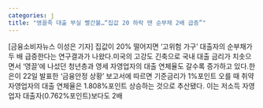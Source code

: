 ```yaml
---
categories: j
title: "영끌족 대출 부실 빨간불…“집값 20 하락 땐 순부채 2배 급증”"
---
```

[금융소비자뉴스 이성은 기자] 집값이 20% 떨어지면 &lsquo;고위험 가구&rsquo; 대출자의 순부채가 두 배 급증한다는 연구결과가 나왔다.미국의 고강도 긴축으로 국내 대출 금리가 치솟으면서 &lsquo;영끌&rsquo;에 나섰던 청년층과 영세 자영업자의 대출 연체율도 갈수록 증가하고 있다.한은이 22일 발표한 &lsquo;금융안정 상황&rsquo; 보고서에 따르면 기준금리가 1%포인트 오를 때 취약 자영업자의 대출 연체율은 1.808%포인트 상승하는 것으로 추산됐다. 이는 저소득 자영업자 대출자(0.762%포인트)보다도 2배